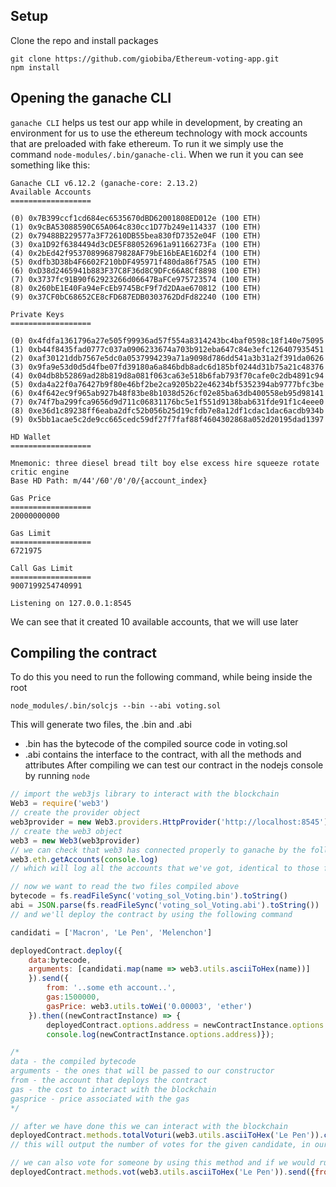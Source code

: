 ## Setup
Clone the repo and install packages
```
git clone https://github.com/giobiba/Ethereum-voting-app.git
npm install
```
## Opening the ganache CLI
`ganache CLI` helps us test our app while in development, by creating an environment for us to use the ethereum technology with mock accounts that are preloaded with fake ethereum. To run it we simply use the command `node-modules/.bin/ganache-cli`. When we run it you can see something like this:
```
Ganache CLI v6.12.2 (ganache-core: 2.13.2)
Available Accounts
==================

(0) 0x7B399ccf1cd684ec6535670dBD62001808ED012e (100 ETH)
(1) 0x9cBA53088590C65A064c830cc1D77b249e114337 (100 ETH)
(2) 0x79488B229577a3F72610DB55bea830fD7352e04F (100 ETH)
(3) 0xa1D92f6384494d3cDE5F880526961a91166273Fa (100 ETH)
(4) 0x2bEd42f953708996879828AF79bE16bEAE16D2f4 (100 ETH)
(5) 0xdfb3D38b4F6602F210bDF495971f480da86f75A5 (100 ETH)
(6) 0xD38d2465941b883F37C8F36d8C9DFc66A8Cf8898 (100 ETH)
(7) 0x3737fc91B90f62923266d06647BaFCe975723574 (100 ETH)
(8) 0x260bE1E40Fa94eFcEb9745BcF9f7d2DAae670812 (100 ETH)
(9) 0x37CF0bC68652CE8cFD687EDB0303762DdFd82240 (100 ETH)

Private Keys
==================

(0) 0x4fdfa1361796a27e505f99936ad57f554a8314243bc4baf0598c18f140e75095
(1) 0xb44f8435fad0777c037a0906233674a703b912eba647c84e3efc126407935451
(2) 0xaf30121ddb7567e5dc0a0537994239a71a9098d786dd541a3b31a2f391da0626
(3) 0x9fa9e53d0d5d4fbe07fd39180a6a846bdb8adc6d185bf0244d31b75a21c48376
(4) 0x04db8b52869ad28b819d8a081f063ca63e518b6fab793f70cafe0c2db4891c94
(5) 0xda4a22f0a76427b9f80e46bf2be2ca9205b22e46234bf5352394ab9777bfc3be
(6) 0x4f642ec9f965ab927b48f83be8b1038d526cf02e85ba63db400558eb95d98141
(7) 0x74f7ba299fca9656d9d711c06831176bc5e1f551d9138bab631fde91f1c4eee0
(8) 0xe36d1c89238ff6eaba2dfc52b056b25d19cfdb7e8a12df1cdac1dac6acdb934b
(9) 0x5bb1acae5c2de9cc665cedc59df27f7faf88f4604302868a052d20195dad1397

HD Wallet
==================

Mnemonic: three diesel bread tilt boy else excess hire squeeze rotate critic engine
Base HD Path: m/44'/60'/0'/0/{account_index}

Gas Price
==================
20000000000

Gas Limit
==================
6721975

Call Gas Limit
==================
9007199254740991

Listening on 127.0.0.1:8545
```
We can see that it created 10 available accounts, that we will use later

## Compiling the contract
To do this you need to run the following command, while being inside the root 
```
node_modules/.bin/solcjs --bin --abi voting.sol 
```
This will generate two files, the .bin and .abi
* .bin has the bytecode of the compiled source code in voting.sol
* .abi contains the interface to the contract, with all the methods and attributes
After compiling we can test our contract in the nodejs console by running `node`
```js
// import the web3js library to interact with the blockchain
Web3 = require('web3')
// create the provider object
web3provider = new Web3.providers.HttpProvider('http://localhost:8545')
// create the web3 object
web3 = new Web3(web3provider)
// we can check that web3 has connected properly to ganache by the following command
web3.eth.getAccounts(console.log)
// which will log all the accounts that we've got, identical to those from above

// now we want to read the two files compiled above 
bytecode = fs.readFileSync('voting_sol_Voting.bin').toString()
abi = JSON.parse(fs.readFileSync('voting_sol_Voting.abi').toString())
// and we'll deploy the contract by using the following command 

candidati = ['Macron', 'Le Pen', 'Melenchon']

deployedContract.deploy({
	data:bytecode,
	arguments: [candidati.map(name => web3.utils.asciiToHex(name))]
	}).send({
		from: '..some eth account..',
		gas:1500000,
		gasPrice: web3.utils.toWei('0.00003', 'ether')
	}).then((newContractInstance) => {
		deployedContract.options.address = newContractInstance.options.address
		console.log(newContractInstance.options.address)});

/*
data - the compiled bytecode 
arguments - the ones that will be passed to our constructor
from - the account that deploys the contract
gas - the cost to interact with the blockchain
gasprice - price associated with the gas
*/

// after we have done this we can interact with the blockchain
deployedContract.methods.totalVoturi(web3.utils.asciiToHex('Le Pen')).call(console.log)
// this will output the number of votes for the given candidate, in our case 'Le Pen', in our case 0 since we've just deployed our contract

// we can also vote for someone by using this method and if we would run the previous command again the return value would be 1
deployedContract.methods.vot(web3.utils.asciiToHex('Le Pen')).send({from: '..some eth account..'}).then((f) => console.log(f))

```
